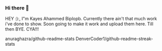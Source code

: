 ### Hi there 👋
HEY :):, I"m Kayes Ahammed Biplopb. 
Currently there ain't that much work i've done to show. 
Soon going to make it work and upload them here. 
Till then BYE.
CYA!!!


anuraghazra/github-readme-stats
DenverCoder1/github-readme-streak-stats
<!--
**KayesBiplob/KayesBiplob** is a ✨ _special_ ✨ repository because its `README.md` (this file) appears on your GitHub profile.

Here are some ideas to get you started:

- 🔭 I’m currently working on ...
- 🌱 I’m currently learning ...
- 👯 I’m looking to collaborate on ...
- 🤔 I’m looking for help with ...
- 💬 Ask me about ...
- 📫 How to reach me: ...
- 😄 Pronouns: ...
- ⚡ Fun fact: ...
-->
